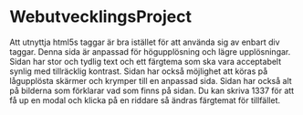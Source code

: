 # WebutvecklingsProject
Att utnyttja html5s taggar är bra istället för att använda sig av enbart div taggar. Denna sida är anpassad för högupplösning och lägre upplösningar. Sidan har stor och tydlig text och ett färgtema som ska vara acceptabelt synlig med tillräcklig kontrast. Sidan har också möjlighet att köras på lågupplösta skärmer och krymper till en anpassad sida. Sidan har också alt på bilderna som förklarar vad som finns på sidan. Du kan skriva 1337 för att få up en modal och klicka på en riddare så ändras färgtemat för tillfället.

